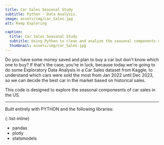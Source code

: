 ```yaml
---
title: Car Sales Seasonal Study
subtitle: Python - Data Analysis.
image: assets/img/car_Sales.jpg
alt: Keep Exploring

caption:
  title: Car Sales Seasonal Study
  subtitle: Using Python to clean and analyze the seasonal components of car sales in the US to drive insights.
  thumbnail: assets/img/car_Sales.jpg
---
```


Do you have some money saved and plan to buy a car but don't know which one to buy?
If that's the case, you're in luck, because today we're going to do some Exploratory Data Analysis in a Car Sales dataset from Kaggle, to understand which cars were sold the most from Jan 2022 until Dec 2023, so we can decide the best car in the market based on historical sales.



This code is designed to explore the seasonal componesnts of car sales in the US.


---
Built entirely with PYTHON and the following libraries:

{:.list-inline}
- pandas
- plotly
- statsmodels
